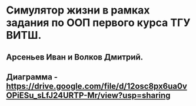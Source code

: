 # Симулятор жизни в рамках задания по ООП первого курса ТГУ ВИТШ.

## Арсеньев Иван и Волков Дмитрий.
## Диаграмма - https://drive.google.com/file/d/12osc8px6ua0vOPiESu_sLfJ24URTP-Mr/view?usp=sharing
